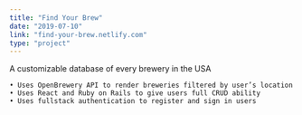 ```yaml
---
title: "Find Your Brew"
date: "2019-07-10"
link: "find-your-brew.netlify.com"
type: "project"
---
```

A customizable database of every brewery in the USA

    • Uses OpenBrewery API to render breweries filtered by user’s location
    • Uses React and Ruby on Rails to give users full CRUD ability
    • Uses fullstack authentication to register and sign in users
